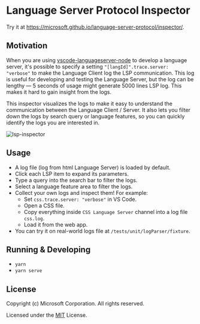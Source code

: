 # Language Server Protocol Inspector

Try it at https://microsoft.github.io/language-server-protocol/inspector/.

## Motivation

When you are using [vscode-languageserver-node](https://github.com/Microsoft/vscode-languageserver-node) to develop a language server, it's possible to specify a setting `"[langId]".trace.server: "verbose"` to make the Language Client log the LSP communication. This log is useful for developing and testing the Language Server, but the log can be lengthy — 5 seconds of usage might generate 5000 lines LSP log. This makes it hard to gain insight from the logs.

This inspector visualizes the logs to make it easy to understand the communication between the Language Client / Server. It also lets you filter down the logs by search query or language features, so you can quickly identify the logs you are interested in.

![lsp-inspector](https://user-images.githubusercontent.com/4033249/41323525-ba73697a-6e63-11e8-92a3-c655b34126f6.gif)

## Usage

- A log file (log from html Language Server) is loaded by default.
- Click each LSP item to expand its parameters.
- Type a query into the search bar to filter the logs.
- Select a language feature area to filter the logs.
- Collect your own logs and inspect them! For example:
  - Set `css.trace.server: "verbose"` in VS Code.
  - Open a CSS file.
  - Copy everything inside `CSS Language Server` channel into a log file `css.log`.
  - Load it from the web app.
- You can try it on real-world logs file at `/tests/unit/logParser/fixture`.

## Running & Developing

- `yarn`
- `yarn serve`


## License

Copyright (c) Microsoft Corporation. All rights reserved.

Licensed under the [MIT](LICENSE) License.